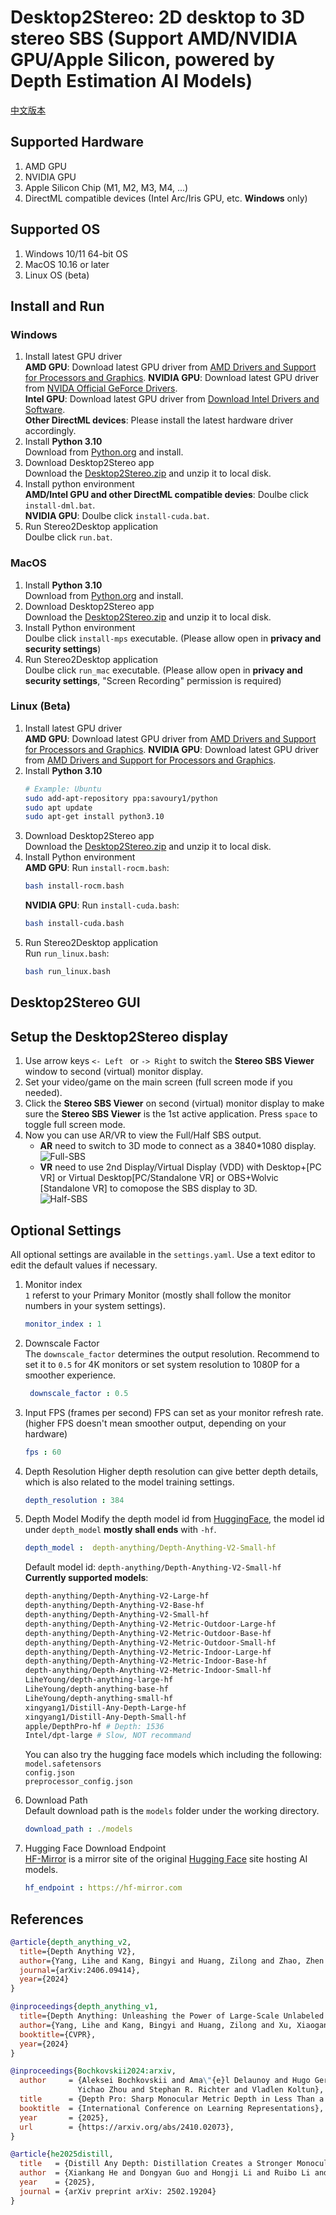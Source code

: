 # Desktop2Stereo: 2D desktop to 3D stereo SBS (Support AMD/NVIDIA GPU/Apple Silicon, powered by Depth Estimation AI Models)  
[中文版本](./readmeCN.md)  
## Supported Hardware  
1. AMD GPU  
2. NVIDIA GPU  
3. Apple Silicon Chip (M1, M2, M3, M4, ...)  
4. DirectML compatible devices (Intel Arc/Iris GPU, etc. **Windows** only)
## Supported OS  
1. Windows 10/11 64-bit OS  
2. MacOS 10.16 or later  
3. Linux OS (beta)  
## Install and Run  
### Windows  
1. Install latest GPU driver  
    **AMD GPU**: Download latest GPU driver from [AMD Drivers and Support for Processors and Graphics](https://www.amd.com/en/support/download/drivers.html). 
    **NVIDIA GPU**: Download latest GPU driver from [NVIDA Official GeForce Drivers](https://www.nvidia.com/en-us/geforce/drivers/).  
    **Intel GPU**: Download latest GPU driver from [Download Intel Drivers and Software](https://www.intel.com/content/www/us/en/download-center/home.html/).  
    **Other DirectML devices**: Please install the latest hardware driver accordingly.  
2. Install **Python 3.10**  
    Download from [Python.org](https://www.python.org/ftp/python/3.10.11/python-3.10.11-amd64.exe) and install.  
3. Download Desktop2Stereo app  
   Download the [Desktop2Stereo.zip](https://github.com/lc700x/desktop2stereo/releases/latest) and unzip it to local disk.  
4. Install python environment  
    **AMD/Intel GPU and other DirectML compatible devies**: Doulbe click `install-dml.bat`.  
    **NVIDIA GPU**: Doulbe click `install-cuda.bat`.  
5. Run Stereo2Desktop application  
    Doulbe click `run.bat`.  
### MacOS 
1. Install **Python 3.10**  
    Download from [Python.org](https://www.python.org/ftp/python/3.10.11/python-3.10.11-macos11.pkg) and install.  
2. Download Desktop2Stereo app  
   Download the [Desktop2Stereo.zip](https://github.com/lc700x/desktop2stereo/releases/latest) and unzip it to local disk.  
3. Install Python environment  
    Doulbe click `install-mps` executable. (Please allow open in **privacy and security settings**)
4. Run Stereo2Desktop application  
    Doulbe click `run_mac` executable.  (Please allow open in **privacy and security settings**, "Screen Recording" permission is required)
### Linux (Beta)
1. Install latest GPU driver  
**AMD GPU**: Download latest GPU driver from [AMD Drivers and Support for Processors and Graphics](https://www.amd.com/en/support/download/drivers.html). 
**NVIDIA GPU**: Download latest GPU driver from [AMD Drivers and Support for Processors and Graphics](https://www.nvidia.com/en-us/geforce/drivers/).
1. Install **Python 3.10**  
    ```bash
    # Example: Ubuntu
    sudo add-apt-repository ppa:savoury1/python
    sudo apt update
    sudo apt-get install python3.10
    ```
2. Download Desktop2Stereo app  
   Download the [Desktop2Stereo.zip](https://github.com/lc700x/desktop2stereo/releases/latest) and unzip it to local disk.
3. Install Python environment  
    **AMD GPU**: Run `install-rocm.bash`: 
    ```bash
    bash install-rocm.bash
    ```
    **NVIDIA GPU**: Run `install-cuda.bash`:  
    ```bash
    bash install-cuda.bash
    ```
4. Run Stereo2Desktop application  
    Run `run_linux.bash`:  
    ```bash
    bash run_linux.bash
    ```
## Desktop2Stereo GUI

## Setup the Desktop2Stereo display  
1. Use arrow keys `<- Left ` or `-> Right` to switch the **Stereo SBS Viewer** window to second (virtual) monitor display. 
2. Set your video/game on the main screen (full screen mode if you needed).  
3. Click the **Stereo SBS Viewer** on second (virtual) monitor display to make sure the **Stereo SBS Viewer** is the 1st active application. Press `space` to toggle full screen mode.   
4. Now you can use AR/VR to view the Full/Half SBS output.   
   - **AR** need to switch to 3D mode to connect as a 3840*1080 display.  
   ![Full-SBS](./assets/FullSBS.png)
   - **VR** need to use 2nd Display/Virtual Display (VDD) with Desktop+[PC VR] or Virtual Desktop[PC/Standalone VR] or OBS+Wolvic [Standalone VR] to comopose the SBS display to 3D.  
   ![Half-SBS](./assets/HalfSBS.png)
## Optional Settings  
All optional settings are available in the `settings.yaml`. Use a text editor to edit the default values if necessary.   
1. Monitor index  
    `1` referst to your Primary Monitor (mostly shall follow the monitor numbers in your system settings).  
    ```yaml
    monitor_index : 1
   ```
2. Downscale Factor  
   The `downscale_factor` determines the output resolution. Recommend to set it to `0.5` for 4K monitors or set system resolution to 1080P for a smoother experience.
   ```yaml
    downscale_factor : 0.5
   ```
3. Input FPS (frames per second)
   FPS can set as your monitor refresh rate. (higher FPS doesn't mean smoother output, depending on your hardware)  
    ```yaml
    fps : 60
    ```
4. Depth Resolution
   Higher depth resolution can give better depth details, which is also related to the model training settings. 
    ```yaml
    depth_resolution : 384
    ```
5. Depth Model
    Modify the depth model id from [HuggingFace](https://huggingface.co/), the model id under `depth_model` **mostly shall ends** with `-hf`.  
    ```yaml
    depth_model :  depth-anything/Depth-Anything-V2-Small-hf
    ```
    Default model id: `depth-anything/Depth-Anything-V2-Small-hf`  
    **Currently supported models**:  
    ```Bash
    depth-anything/Depth-Anything-V2-Large-hf
    depth-anything/Depth-Anything-V2-Base-hf
    depth-anything/Depth-Anything-V2-Small-hf
    depth-anything/Depth-Anything-V2-Metric-Outdoor-Large-hf
    depth-anything/Depth-Anything-V2-Metric-Outdoor-Base-hf
    depth-anything/Depth-Anything-V2-Metric-Outdoor-Small-hf
    depth-anything/Depth-Anything-V2-Metric-Indoor-Large-hf
    depth-anything/Depth-Anything-V2-Metric-Indoor-Base-hf
    depth-anything/Depth-Anything-V2-Metric-Indoor-Small-hf
    LiheYoung/depth-anything-large-hf
    LiheYoung/depth-anything-base-hf
    LiheYoung/depth-anything-small-hf
    xingyang1/Distill-Any-Depth-Large-hf
    xingyang1/Distill-Any-Depth-Small-hf
    apple/DepthPro-hf # Depth: 1536
    Intel/dpt-large # Slow, NOT recommand
    ```
   You can also try the hugging face models which including the following:  
   `model.safetensors`  
   `config.json`  
   `preprocessor_config.json`  
   
6. Download Path  
   Default download path is the `models` folder under the working directory.    
   ```yaml
   download_path : ./models
   ```
7. Hugging Face Download Endpoint  
   [HF-Mirror](https://hf-mirror.com) is a mirror site of the original [Hugging Face](https://huggingface.co/) site hosting AI models.  
   ```yaml
   hf_endpoint : https://hf-mirror.com
   ```
## References
```BIBTEX
@article{depth_anything_v2,
  title={Depth Anything V2},
  author={Yang, Lihe and Kang, Bingyi and Huang, Zilong and Zhao, Zhen and Xu, Xiaogang and Feng, Jiashi and Zhao, Hengshuang},
  journal={arXiv:2406.09414},
  year={2024}
}

@inproceedings{depth_anything_v1,
  title={Depth Anything: Unleashing the Power of Large-Scale Unlabeled Data}, 
  author={Yang, Lihe and Kang, Bingyi and Huang, Zilong and Xu, Xiaogang and Feng, Jiashi and Zhao, Hengshuang},
  booktitle={CVPR},
  year={2024}
}

@inproceedings{Bochkovskii2024:arxiv,
  author     = {Aleksei Bochkovskii and Ama\"{e}l Delaunoy and Hugo Germain and Marcel Santos and
               Yichao Zhou and Stephan R. Richter and Vladlen Koltun},
  title      = {Depth Pro: Sharp Monocular Metric Depth in Less Than a Second},
  booktitle  = {International Conference on Learning Representations},
  year       = {2025},
  url        = {https://arxiv.org/abs/2410.02073},
}

@article{he2025distill,
  title   = {Distill Any Depth: Distillation Creates a Stronger Monocular Depth Estimator},
  author  = {Xiankang He and Dongyan Guo and Hongji Li and Ruibo Li and Ying Cui and Chi Zhang},
  year    = {2025},
  journal = {arXiv preprint arXiv: 2502.19204}
}
```
